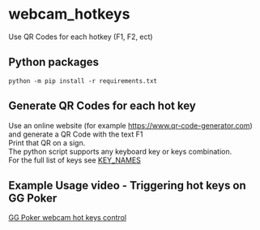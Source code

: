 # webcam_hotkeys
Use QR Codes for each hotkey (F1, F2, ect)
## Python packages
`python -m pip install -r requirements.txt`
## Generate QR Codes for each hot key
Use an online website (for example https://www.qr-code-generator.com) and generate a QR Code with the text F1  
Print that QR on a sign.  
The python script supports any keyboard key or keys combination.  
For the full list of keys see [KEY_NAMES](https://github.com/asweigart/pyautogui/blob/master/pyautogui/__init__.py#L314)  
## Example Usage video - Triggering hot keys on GG Poker
[GG Poker webcam hot keys control](https://youtu.be/j1Y6QsPbx2o?si=0UMRHxXTCQiQuKWP)




